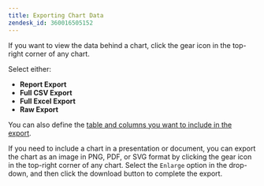 ```yaml
---
title: Exporting Chart Data
zendesk_id: 360016505152
---
```


If you want to view the data behind a chart, click the gear icon in the top-right corner of any chart.

Select either:

- **Report Export**
- **Full CSV Export**
- **Full Excel Export**
- **Raw Export**

You can also define the [table and columns you want to include in the export](../tutorials/export-raw-data.md).

If you need to include a chart in a presentation or document, you can export the chart as an image in PNG, PDF, or SVG format by clicking the gear icon in the top-right corner of any chart. Select the `Enlarge` option in the drop-down, and then click the download button to complete the export.
